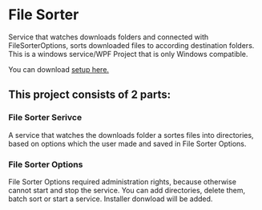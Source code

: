 # File Sorter
Service that watches downloads folders and connected with FileSorterOptions, sorts downloaded files to according destination folders.
This is a windows service/WPF Project that is only Windows compatible.

You can download [setup here.](https://github.com/LukMRVC/FileSorterService/blob/master/File%20Sorter%20Setup/Release/File%20Sorter%20Setup.msi?raw=true)
## This project consists of 2 parts:
### File Sorter Serivce
A service that watches the downloads folder a sortes files into directories, 
based on options which the user made and saved in File Sorter Options.

### File Sorter Options 
File Sorter Options required administration rights, because otherwise cannot start and stop the service.
You can add directories, delete them, batch sort or start a service.
Installer donwload will be added.
